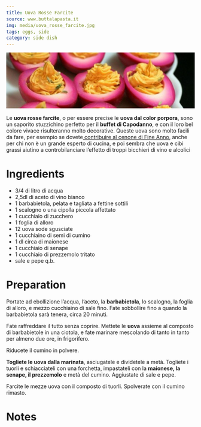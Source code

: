 ```yaml
---
title: Uova Rosse Farcite
source: www.buttalapasta.it
img: media/uova_rosse_farcite.jpg
tags: eggs, side
category: side dish
---
```


![Uova Rosse Farcite](media/uova_rosse_farcite.jpg) 		

Le **uova rosse farcite**, o per essere precise le **uova dal color porpora**, sono un saporito stuzzichino perfetto per il **buffet di Capodanno**, e con il loro bel colore vivace risulteranno molto decorative. Queste uova sono molto facili da fare, per esempio se dovete[ contribuire al cenone di Fine Anno](http://www.buttalapasta.it/tag/cenone-fine-anno/), anche per chi non è un grande esperto di cucina, e poi sembra che uova e cibi grassi aiutino a controbilanciare l’effetto di troppi bicchieri di vino e alcolici					

Ingredients
===========

* 3/4 di litro di acqua
* 2,5dl di aceto di vino bianco
* 1 barbabietola, pelata e tagliata a fettine sottili
* 1 scalogno o una cipolla piccola affettato
* 1 cucchiaio di zucchero
* 1 foglia di alloro
* 12 uova sode sgusciate
* 1 cucchiaino di semi di cumino
* 1 dl circa di maionese
* 1 cucchiaio di senape
* 1 cucchiaio di prezzemolo tritato
* sale e pepe q.b.				

Preparation
===========

Portate ad ebollizione l’acqua, l’aceto, la **barbabietola**, lo scalogno, la foglia di alloro, e mezzo cucchiaino di sale fino. Fate sobbollire fino a quando la barbabietola sarà tenera, circa 20 minuti.

Fate raffreddare il tutto senza coprire. Mettete le **uova** assieme al composto di barbabietole in una ciotola, e fate marinare mescolando di tanto in tanto per almeno due ore, in frigorifero.

Riducete il cumino in polvere.

**Togliete le uova dalla marinata**, asciugatele e dividetele a metà. Togliete i tuorli e schiacciateli con una forchetta, impastateli con la **maionese, la senape, il prezzemolo** e metà del cumino. Aggiustate di sale e pepe.

Farcite le mezze uova con il composto di tuorli. Spolverate con il cumino rimasto.

Notes
=====

